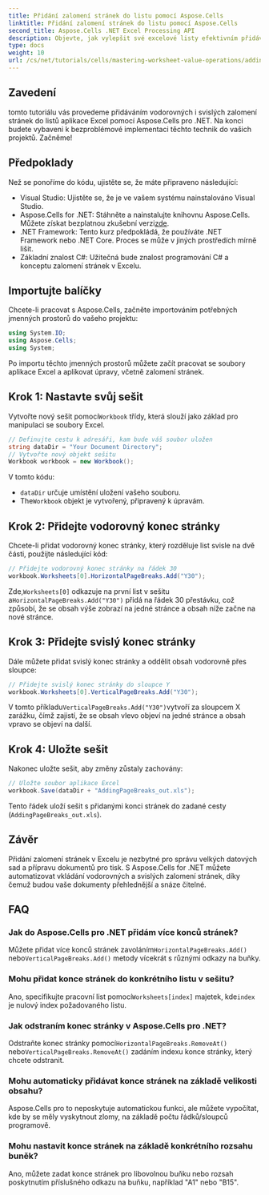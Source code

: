 ```yaml
---
title: Přidání zalomení stránek do listu pomocí Aspose.Cells
linktitle: Přidání zalomení stránek do listu pomocí Aspose.Cells
second_title: Aspose.Cells .NET Excel Processing API
description: Objevte, jak vylepšit své excelové listy efektivním přidáváním vodorovných a svislých zalomení stránek pomocí Aspose.Cells pro .NET. Tento komplexní průvodce vás provede nezbytným nastavením a kroky kódování.
type: docs
weight: 10
url: /cs/net/tutorials/cells/mastering-worksheet-value-operations/adding-page-breaks/
---
```

## Zavedení

tomto tutoriálu vás provedeme přidáváním vodorovných i svislých zalomení stránek do listů aplikace Excel pomocí Aspose.Cells pro .NET. Na konci budete vybaveni k bezproblémové implementaci těchto technik do vašich projektů. Začněme!

## Předpoklady
Než se ponoříme do kódu, ujistěte se, že máte připraveno následující:
- Visual Studio: Ujistěte se, že je ve vašem systému nainstalováno Visual Studio.
-  Aspose.Cells for .NET: Stáhněte a nainstalujte knihovnu Aspose.Cells. Můžete získat bezplatnou zkušební verzi[zde](https://releases.aspose.com/cells/net/).
- .NET Framework: Tento kurz předpokládá, že používáte .NET Framework nebo .NET Core. Proces se může v jiných prostředích mírně lišit.
- Základní znalost C#: Užitečná bude znalost programování C# a konceptu zalomení stránek v Excelu.

## Importujte balíčky
Chcete-li pracovat s Aspose.Cells, začněte importováním potřebných jmenných prostorů do vašeho projektu:

```csharp
using System.IO;
using Aspose.Cells;
using System;
```

Po importu těchto jmenných prostorů můžete začít pracovat se soubory aplikace Excel a aplikovat úpravy, včetně zalomení stránek.

## Krok 1: Nastavte svůj sešit
 Vytvořte nový sešit pomocí`Workbook` třídy, která slouží jako základ pro manipulaci se soubory Excel.

```csharp
// Definujte cestu k adresáři, kam bude váš soubor uložen
string dataDir = "Your Document Directory";
// Vytvořte nový objekt sešitu
Workbook workbook = new Workbook();
```
V tomto kódu:
- `dataDir` určuje umístění uložení vašeho souboru.
-  The`Workbook` objekt je vytvořený, připravený k úpravám.

## Krok 2: Přidejte vodorovný konec stránky
Chcete-li přidat vodorovný konec stránky, který rozděluje list svisle na dvě části, použijte následující kód:

```csharp
// Přidejte vodorovný konec stránky na řádek 30
workbook.Worksheets[0].HorizontalPageBreaks.Add("Y30");
```
 Zde,`Worksheets[0]` odkazuje na první list v sešitu a`HorizontalPageBreaks.Add("Y30")` přidá na řádek 30 přestávku, což způsobí, že se obsah výše zobrazí na jedné stránce a obsah níže začne na nové stránce.

## Krok 3: Přidejte svislý konec stránky
Dále můžete přidat svislý konec stránky a oddělit obsah vodorovně přes sloupce:

```csharp
// Přidejte svislý konec stránky do sloupce Y
workbook.Worksheets[0].VerticalPageBreaks.Add("Y30");
```
 V tomto příkladu`VerticalPageBreaks.Add("Y30")`vytvoří za sloupcem X zarážku, čímž zajistí, že se obsah vlevo objeví na jedné stránce a obsah vpravo se objeví na další.

## Krok 4: Uložte sešit
Nakonec uložte sešit, aby změny zůstaly zachovány:

```csharp
// Uložte soubor aplikace Excel
workbook.Save(dataDir + "AddingPageBreaks_out.xls");
```
Tento řádek uloží sešit s přidanými konci stránek do zadané cesty (`AddingPageBreaks_out.xls`).

## Závěr
Přidání zalomení stránek v Excelu je nezbytné pro správu velkých datových sad a přípravu dokumentů pro tisk. S Aspose.Cells for .NET můžete automatizovat vkládání vodorovných a svislých zalomení stránek, díky čemuž budou vaše dokumenty přehlednější a snáze čitelné.

## FAQ

### Jak do Aspose.Cells pro .NET přidám více konců stránek?
 Můžete přidat více konců stránek zavoláním`HorizontalPageBreaks.Add()` nebo`VerticalPageBreaks.Add()` metody vícekrát s různými odkazy na buňky.

### Mohu přidat konce stránek do konkrétního listu v sešitu?
 Ano, specifikujte pracovní list pomocí`Worksheets[index]` majetek, kde`index` je nulový index požadovaného listu.

### Jak odstraním konec stránky v Aspose.Cells pro .NET?
Odstraňte konec stránky pomocí`HorizontalPageBreaks.RemoveAt()` nebo`VerticalPageBreaks.RemoveAt()` zadáním indexu konce stránky, který chcete odstranit.

### Mohu automaticky přidávat konce stránek na základě velikosti obsahu?
Aspose.Cells pro to neposkytuje automatickou funkci, ale můžete vypočítat, kde by se měly vyskytnout zlomy, na základě počtu řádků/sloupců programově.

### Mohu nastavit konce stránek na základě konkrétního rozsahu buněk?
Ano, můžete zadat konce stránek pro libovolnou buňku nebo rozsah poskytnutím příslušného odkazu na buňku, například "A1" nebo "B15".
